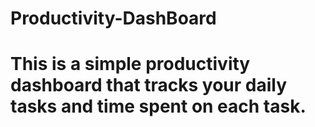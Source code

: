 # Productivity-DashBoard 
# This is a simple productivity dashboard that tracks your daily tasks and time spent on each task.